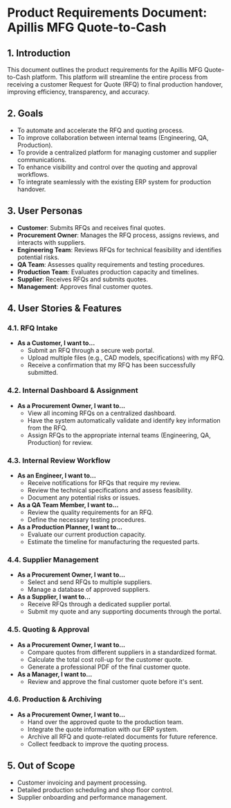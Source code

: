# Product Requirements Document: Apillis MFG Quote-to-Cash

## 1. Introduction

This document outlines the product requirements for the Apillis MFG Quote-to-Cash platform. This platform will streamline the entire process from receiving a customer Request for Quote (RFQ) to final production handover, improving efficiency, transparency, and accuracy.

## 2. Goals

*   To automate and accelerate the RFQ and quoting process.
*   To improve collaboration between internal teams (Engineering, QA, Production).
*   To provide a centralized platform for managing customer and supplier communications.
*   To enhance visibility and control over the quoting and approval workflows.
*   To integrate seamlessly with the existing ERP system for production handover.

## 3. User Personas

*   **Customer**: Submits RFQs and receives final quotes.
*   **Procurement Owner**: Manages the RFQ process, assigns reviews, and interacts with suppliers.
*   **Engineering Team**: Reviews RFQs for technical feasibility and identifies potential risks.
*   **QA Team**: Assesses quality requirements and testing procedures.
*   **Production Team**: Evaluates production capacity and timelines.
*   **Supplier**: Receives RFQs and submits quotes.
*   **Management**: Approves final customer quotes.

## 4. User Stories & Features

### 4.1. RFQ Intake

*   **As a Customer, I want to...**
    *   Submit an RFQ through a secure web portal.
    *   Upload multiple files (e.g., CAD models, specifications) with my RFQ.
    *   Receive a confirmation that my RFQ has been successfully submitted.

### 4.2. Internal Dashboard & Assignment

*   **As a Procurement Owner, I want to...**
    *   View all incoming RFQs on a centralized dashboard.
    *   Have the system automatically validate and identify key information from the RFQ.
    *   Assign RFQs to the appropriate internal teams (Engineering, QA, Production) for review.

### 4.3. Internal Review Workflow

*   **As an Engineer, I want to...**
    *   Receive notifications for RFQs that require my review.
    *   Review the technical specifications and assess feasibility.
    *   Document any potential risks or issues.
*   **As a QA Team Member, I want to...**
    *   Review the quality requirements for an RFQ.
    *   Define the necessary testing procedures.
*   **As a Production Planner, I want to...**
    *   Evaluate our current production capacity.
    *   Estimate the timeline for manufacturing the requested parts.

### 4.4. Supplier Management

*   **As a Procurement Owner, I want to...**
    *   Select and send RFQs to multiple suppliers.
    *   Manage a database of approved suppliers.
*   **As a Supplier, I want to...**
    *   Receive RFQs through a dedicated supplier portal.
    *   Submit my quote and any supporting documents through the portal.

### 4.5. Quoting & Approval

*   **As a Procurement Owner, I want to...**
    *   Compare quotes from different suppliers in a standardized format.
    *   Calculate the total cost roll-up for the customer quote.
    *   Generate a professional PDF of the final customer quote.
*   **As a Manager, I want to...**
    *   Review and approve the final customer quote before it's sent.

### 4.6. Production & Archiving

*   **As a Procurement Owner, I want to...**
    *   Hand over the approved quote to the production team.
    *   Integrate the quote information with our ERP system.
    *   Archive all RFQ and quote-related documents for future reference.
    *   Collect feedback to improve the quoting process.

## 5. Out of Scope

*   Customer invoicing and payment processing.
*   Detailed production scheduling and shop floor control.
*   Supplier onboarding and performance management.
